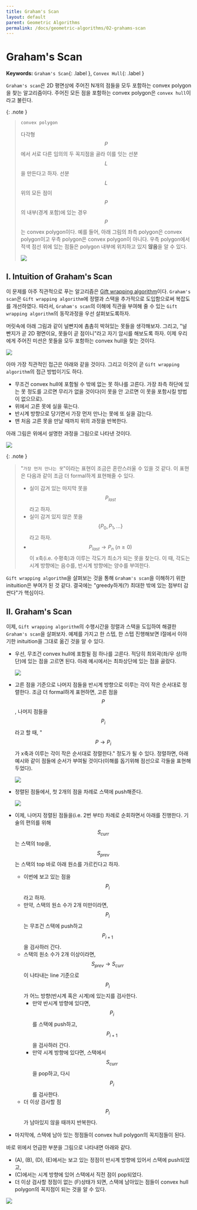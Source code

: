 ```yaml
---
title: Graham's Scan
layout: default
parent: Geometric Algorithms
permalink: /docs/geometric-algorithms/02-grahams-scan
---
```


# Graham's Scan

**Keywords:** `Graham's Scan`{: .label }, `Convex Hull`{: .label }

`Graham's scan`은 2D 평면상에 주어진 N개의 점들을 모두 포함하는 convex polygon을 찾는 알고리즘이다.
주어진 모든 점을 포함하는 convex polygon은 `convex hull`이라고 불린다.

{: .note }
> `convex polygon`
>
> 다각형 $$P$$에서 서로 다른 임의의 두 꼭지점을 골라 이를 잇는 선분 $$L$$을 만든다고 하자.
> 선분 $$L$$ 위의 모든 점이 $$P$$의 내부(경계 포함)에 있는 경우 $$P$$는 convex polygon이다.
> 예를 들어, 아래 그림의 좌측 polygon은 convex polygon이고 우측 polygon은 convex polygon이 아니다.
> 우측 polygon에서 적색 점선 위에 있는 점들은 polygon 내부에 위치하고 있지 **않음**을 알 수 있다.
>
> ![](/docs/geometric-algorithms/02-grahams-scan/convex.png)

## I. Intuition of Graham's Scan

이 문제를 아주 직관적으로 푸는 알고리즘은 [Gift wrapping algorithm](https://en.wikipedia.org/wiki/Gift_wrapping_algorithm)이다.
`Graham's scan`은 `Gift wrapping algorithm`에 정렬과 스택을 추가적으로 도입함으로써 복잡도를 개선하였다.
따라서, `Graham's scan`의 이해에 직관을 부여해 줄 수 있는 `Gift wrapping algorithm`의 동작과정을 우선 살펴보도록하자.

머릿속에 아래 그림과 같이 널빤지에 촘촘히 박혀있는 못들을 생각해보자.
그리고, "널빤지가 곧 2D 평면이요, 못들이 곧 점이니"라고 자기 암시를 해보도록 하자.
이제 우리에게 주어진 미션은 못들을 모두 포함하는 convex hull을 찾는 것이다.

![](/docs/geometric-algorithms/02-grahams-scan/gwa-01.png)

아마 가장 직관적인 접근은 아래와 같을 것이다.
그리고 이것이 곧 `Gift wrapping algorithm`의 접근 방법이기도 하다.

- 무조건 convex hull에 포함될 수 밖에 없는 못 하나를 고른다.
  가장 좌측 하단에 있는 못 정도를 고르면 무리가 없을 것이다(이 못을 안 고르면 이 못을 포함시킬 방법이 없으므로).
- 위에서 고른 못에 실을 묶는다.
- 반시계 방향으로 당기면서 가장 먼저 만나는 못에 또 실을 감는다.
- 맨 처음 고른 못을 만날 때까지 위의 과정을 반복한다.

아래 그림은 위에서 설명한 과정을 그림으로 나타낸 것이다.

![](/docs/geometric-algorithms/02-grahams-scan/gwa-02.png)

{: .note }
> "`가장 먼저 만나는 못`"이라는 표현이 조금은 혼란스러울 수 있을 것 같다.
> 이 표현은 다음과 같이 조금 더 formal하게 표현해줄 수 있다.
> - 실이 감겨 있는 마지막 못을 $$P_{last}$$라고 하자.
> - 실이 감겨 있지 않은 못을 $$\{P_{0}, P_{1}, ...\}$$라고 하자.
> - $$P_{last} \rightarrow P_{n} \ (n \geq 0)$$이 x축(i.e. 수평축)과 이루는 각도가 최소가 되는 못을 찾는다.
>   이 때, 각도는 시계 방향에는 음수를, 반시계 방향에는 양수를 부여한다.

`Gift wrapping algorithm`을 살펴보는 것을 통해 `Graham's scan`을 이해하기 위한 inituition은 부여가 된 것 같다.
결국에는 "greedy하게(?) 최대한 밖에 있는 점부터 감싼다"가 핵심이다.

## II. Graham's Scan

이제, `Gift wrapping algorithm`의 수행시간을 정렬과 스택을 도입하여 해결한 `Graham's scan`을 살펴보자.
예제를 가지고 한 스텝, 한 스텝 진행해보면 I절에서 이야기한 inituition을 그대로 옮긴 것을 알 수 있다.

- 우선, 무조건 convex hull에 포함될 점 하나를 고른다.
  적당히 최외곽(좌/우 상/하단)에 있는 점을 고르면 된다.
  아래 예시에서는 최좌상단에 있는 점을 골랐다.

  ![](/docs/geometric-algorithms/02-grahams-scan/gs-01.png)

- 고른 점을 기준으로 나머지 점들을 반시계 방향으로 이루는 각이 작은 순서대로 정렬한다.
  조금 더 formal하게 표현하면, 고른 점을 $$P$$, 나머지 점들을 $$P_{i}$$라고 할 때, "$$P \rightarrow P_{i}$$가 x축과 이루는 각이 작은 순서대로 정렬한다." 정도가 될 수 있다.
  정렬하면, 아래 예시와 같이 점들에 순서가 부여될 것이다(이해를 돕기위해 점선으로 각들을 표현해두었다).
  
  ![](/docs/geometric-algorithms/02-grahams-scan/gs-02.png)

- 정렬된 점들에서, 첫 2개의 점을 차례로 스택에 push해준다.

  ![](/docs/geometric-algorithms/02-grahams-scan/gs-03.png)

- 이제, 나머지 정렬된 점들을(i.e. 2번 부터) 차례로 순회하면서 아래를 진행한다.
  기술의 편의를 위해 $$S_{curr}$$는 스택의 top을, $$S_{prev}$$는 스택의 top 바로 아래 원소를 가르킨다고 하자.
  - 이번에 보고 있는 점을 $$P_{i}$$라고 하자.
  - 만약, 스택의 원소 수가 2개 미만이라면, $$P_{i}$$는 무조건 스택에 push하고 $$P_{i+1}$$을 검사하러 간다.
  - 스택의 원소 수가 2개 이상이라면, $$S_{prev} \rightarrow S_{curr}$$이 나타내는 line 기준으로 $$P_{i}$$가 어느 방향(반시계 혹은 시계)에 있는지를 검사한다.
    - 만약 반시계 방향에 있다면, $$P_{i}$$를 스택에 push하고, $$P_{i+1}$$을 검사하러 간다.
    - 만약 시계 방향에 있다면, 스택에서 $$S_{curr}$$을 pop하고, 다시 $$P_{i}$$를 검사한다.
  - 더 이상 검사할 점 $$P_{i}$$가 남아있지 않을 때까지 반복한다.
- 마지막에, 스택에 남아 있는 정점들이 convex hull polygon의 꼭지점들이 된다.

바로 위에서 언급한 부분을 그림으로 나타내면 아래와 같다.
- (A), (B), (D), (E)에서는 보고 있는 정점이 반시계 방향에 있어서 스택에 push되었고,
- (C)에서는 시계 방향에 있어 스택에서 직전 점이 pop되었다.
- 더 이상 검사할 정점이 없는 (F)상태가 되면, 스택에 남아있는 점들이 convex hull polygon의 꼭지점이 되는 것을 알 수 있다.

![](/docs/geometric-algorithms/02-grahams-scan/gs-04.png)

<script src="https://utteranc.es/client.js"
        repo="i-am-wonseoklee/i-am-wonseoklee.github.io"
        issue-term="pathname"
        theme="github-dark-orange"
        crossorigin="anonymous"
        async>
</script>